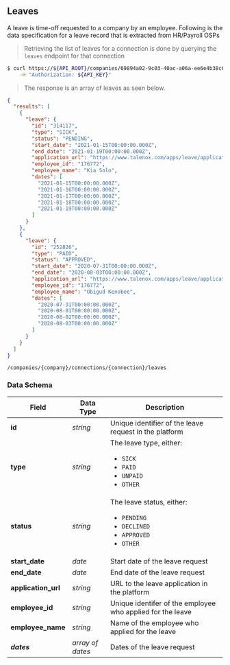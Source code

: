 ## Leaves

A leave is time-off requested to a company by an employee. Following is the data specification for a leave record that is extracted from HR/Payroll OSPs

> Retrieving the list of leaves for a connection is done by querying the `leaves` endpoint for that connection

```sh
$ curl https://${API_ROOT}/companies/69894a02-9c03-40ac-a06a-ee6e4b38c6fb/connections/52684382-abff-45fa-a3f2-ced175adfe61/data/leaves \
    -H "Authorization: ${API_KEY}"
```

> The response is an array of leaves as seen below.

```json
{
  "results": [
    {
      "leave": {
        "id": "314117",
        "type": "SICK",
        "status": "PENDING",
        "start_date": "2021-01-15T00:00:00.000Z",
        "end_date": "2021-01-19T00:00:00.000Z",
        "application_url": "https://www.talenox.com/apps/leave/applications/314117",
        "employee_id": "176772",
        "employee_name": "Kia Solo",
        "dates": [
          "2021-01-15T00:00:00.000Z",
          "2021-01-16T00:00:00.000Z",
          "2021-01-17T00:00:00.000Z",
          "2021-01-18T00:00:00.000Z",
          "2021-01-19T00:00:00.000Z"
        ]
      }
    },
    {
      "leave": {
        "id": "252826",
        "type": "PAID",
        "status": "APPROVED",
        "start_date": "2020-07-31T00:00:00.000Z",
        "end_date": "2020-08-03T00:00:00.000Z",
        "application_url": "https://www.talenox.com/apps/leave/applications/252826",
        "employee_id": "176772",
        "employee_name": "Obigud Kenobee",
        "dates": [
          "2020-07-31T00:00:00.000Z",
          "2020-08-01T00:00:00.000Z",
          "2020-08-02T00:00:00.000Z",
          "2020-08-03T00:00:00.000Z"
        ]
      }
    }
  ]
}


```
<span class="api api-get"></span> <code>/companies/{company}/connections/{connection}/leaves</code>

### Data Schema

| Field               | Data Type        | Description                                                                                                    |
|---------------------|------------------|----------------------------------------------------------------------------------------------------------------|
| **id**              | *string*         | Unique identifier of the leave request in the platform                                                             |
| **type**            | *string*         | The leave type, either: <ul><li>`SICK`</li><li>`PAID`</li><li>`UNPAID`</li><li>`OTHER`</li></ul>            |
| **status**          | *string*         | The leave status, either: <ul><li>`PENDING`</li><li>`DECLINED`</li><li>`APPROVED`</li><li>`OTHER`</li></ul> |
| **start_date**      | *date*           | Start date of the leave request                                                                                        |
| **end_date**        | *date*           | End date of the leave request                                                                                         |
| **application_url** | *string*         | URL to the leave application in the platform                                                                   |
| **employee_id**     | *string*         | Unique identifer of the employee who applied for the leave                                                     |
| **employee_name**   | *string*         | Name of the employee who applied for the leave                                                                     |
| ***dates***         | *array of dates* | Dates of the leave request                                                                              |
